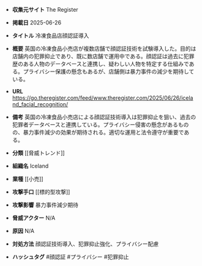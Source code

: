 - **収集元サイト**
The Register

- **掲載日**
2025-06-26

- **タイトル**
冷凍食品店顔認証導入

- **概要**
英国の冷凍食品小売店が複数店舗で顔認証技術を試験導入した。目的は店舗内の犯罪抑止であり、既に数店舗で運用中である。顔認証は過去に犯罪歴のある人物のデータベースと連携し、疑わしい人物を特定する仕組みである。プライバシー保護の懸念もあるが、店舗側は暴力事件の減少を期待している。

- **URL**
https://go.theregister.com/feed/www.theregister.com/2025/06/26/iceland_facial_recognition/

- **備考**
英国の冷凍食品小売店による顔認証技術導入は犯罪抑止を狙い、過去の犯罪者データベースと連携している。プライバシー侵害の懸念があるものの、暴力事件減少の効果が期待される。適切な運用と法令遵守が重要である。

- **分類**
[[脅威トレンド]]

- **組織名**
Iceland

- **業種**
[[小売]]

- **攻撃手口**
[[標的型攻撃]]

- **攻撃影響**
暴力事件減少期待

- **脅威アクター**
N/A

- **原因**
N/A

- **対処方法**
顔認証技術導入、犯罪抑止強化、プライバシー配慮

- **ハッシュタグ**
#顔認証 #プライバシー #犯罪抑止

